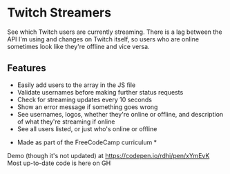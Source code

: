 # Twitch Streamers
See which Twitch users are currently streaming. There is a lag between the API I'm using and changes on Twitch itself, so users who are online sometimes look like they're offline and vice versa.

## Features
- Easily add users to the array in the JS file
- Validate usernames before making further status requests
- Check for streaming updates every 10 seconds
- Show an error message if something goes wrong
- See usernames, logos, whether they're online or offline, and description of what they're streaming if online
- See all users listed, or just who's online or offline

* Made as part of the FreeCodeCamp curriculum *

Demo (though it's not updated) at https://codepen.io/rdhi/pen/xYmEvK
Most up-to-date code is here on GH
